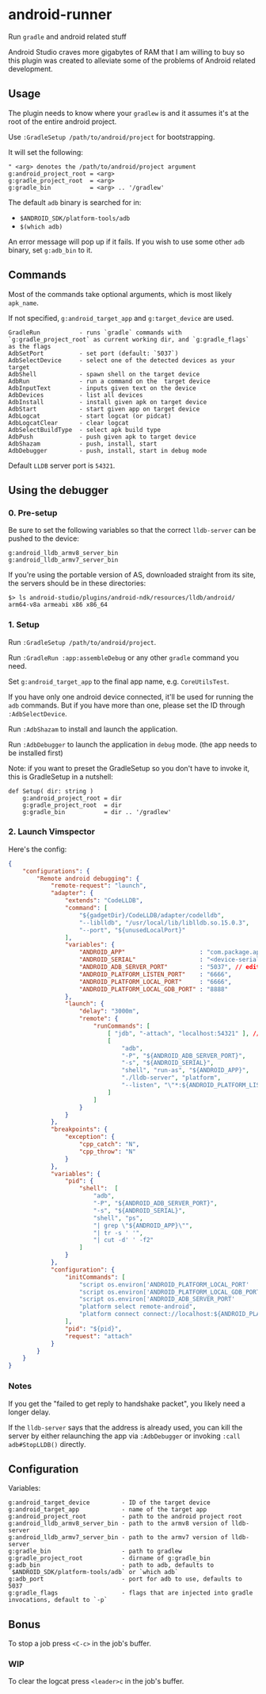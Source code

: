 # android-runner
Run `gradle` and android related stuff

Android Studio craves more gigabytes of RAM that I am willing to buy so this plugin was created to alleviate some of the problems of Android related development.

## Usage
The plugin needs to know where your `gradlew` is and it assumes it's at the root of the entire android project.

Use `:GradleSetup /path/to/android/project` for bootstrapping.

It will set the following:
```vim
" <arg> denotes the /path/to/android/project argument
g:android_project_root = <arg>
g:gradle_project_root  = <arg>
g:gradle_bin           = <arg> .. '/gradlew'
```

The default `adb` binary is searched for in:
  - `$ANDROID_SDK/platform-tools/adb`
  - `$(which adb)`

An error message will pop up if it fails.
If you wish to use some other `adb` binary, set `g:adb_bin` to it.

## Commands

Most of the commands take optional arguments, which is most likely `apk_name`.

If not specified, `g:android_target_app` and `g:target_device` are used.

```vim
GradleRun           - runs `gradle` commands with `g:gradle_project_root` as current working dir, and `g:gradle_flags` as the flags
AdbSetPort          - set port (default: `5037`)
AdbSelectDevice     - select one of the detected devices as your target
AdbShell            - spawn shell on the target device
AdbRun              - run a command on the  target device
AdbInputText        - inputs given text on the device
AdbDevices          - list all devices
AdbInstall          - install given apk on target device
AdbStart            - start given app on target device
AdbLogcat           - start logcat (or pidcat)
AdbLogcatClear      - clear logcat
AdbSelectBuildType  - select apk build type
AdbPush             - push given apk to target device
AdbShazam           - push, install, start
AdbDebugger         - push, install, start in debug mode
```

Default `LLDB` server port is `54321`.

## Using the debugger

### 0. Pre-setup

Be sure to set the following variables so that the correct `lldb-server` can be pushed to the device:
```vim
g:android_lldb_armv8_server_bin
g:android_lldb_armv7_server_bin
```

If you're using the portable version of AS, downloaded straight from its site, the servers should be in these directories:
```
$> ls android-studio/plugins/android-ndk/resources/lldb/android/
arm64-v8a armeabi x86 x86_64
```

### 1. Setup

Run `:GradleSetup /path/to/android/project`.

Run `:GradleRun :app:assembleDebug` or any other `gradle` command you need.

Set `g:android_target_app` to the final app name, e.g. `CoreUtilsTest`.

If you have only one android device connected, it'll be used for running the `adb` commands.
But if you have more than one, please set the ID through `:AdbSelectDevice`.

Run `:AdbShazam` to install and launch the application.

Run `:AdbDebugger` to launch the application in `debug` mode. (the app needs to be installed first)

Note: if you want to preset the GradleSetup so you don't have to invoke it, this is GradleSetup in a nutshell:
```vim
def Setup( dir: string )
    g:android_project_root = dir
    g:gradle_project_root  = dir
    g:gradle_bin           = dir .. '/gradlew'
```

### 2. Launch Vimspector

Here's the config:

```json
{
    "configurations": {
        "Remote android debugging": {
            "remote-request": "launch",
            "adapter": {
                "extends": "CodeLLDB",
                "command": [
                    "${gadgetDir}/CodeLLDB/adapter/codelldb",
                    "--liblldb", "/usr/local/lib/liblldb.so.15.0.3",
                    "--port", "${unusedLocalPort}"
                ],
                "variables": {
                    "ANDROID_APP"                     : "com.package.application", // edit this
                    "ANDROID_SERIAL"                  : "<device-serial-id>",      // edit this
                    "ANDROID_ADB_SERVER_PORT"         : "5037", // edit this if needed
                    "ANDROID_PLATFORM_LISTEN_PORT"    : "6666",
                    "ANDROID_PLATFORM_LOCAL_PORT"     : "6666",
                    "ANDROID_PLATFORM_LOCAL_GDB_PORT" : "8888"
                },
                "launch": {
                    "delay": "3000m",
                    "remote": {
                        "runCommands": [
                            [ "jdb", "-attach", "localhost:54321" ], // this port is hardcoded
                            [
                                "adb",
                                "-P", "${ANDROID_ADB_SERVER_PORT}",
                                "-s", "${ANDROID_SERIAL}",
                                "shell", "run-as", "${ANDROID_APP}",
                                "./lldb-server", "platform",
                                "--listen", "\"*:${ANDROID_PLATFORM_LISTEN_PORT}\""
                            ]
                        ]
                    }
                }
            },
            "breakpoints": {
                "exception": {
                    "cpp_catch": "N",
                    "cpp_throw": "N"
                }
            },
            "variables": {
                "pid": {
                    "shell":  [
                        "adb",
                        "-P", "${ANDROID_ADB_SERVER_PORT}",
                        "-s", "${ANDROID_SERIAL}",
                        "shell", "ps",
                        "| grep \"${ANDROID_APP}\"",
                        "| tr -s ' '",
                        "| cut -d' ' -f2"
                    ]
                }
            },
            "configuration": {
                "initCommands": [
                    "script os.environ['ANDROID_PLATFORM_LOCAL_PORT'    ] = '${ANDROID_PLATFORM_LOCAL_PORT}'",
                    "script os.environ['ANDROID_PLATFORM_LOCAL_GDB_PORT'] = '${ANDROID_PLATFORM_LOCAL_GDB_PORT}'",
                    "script os.environ['ANDROID_ADB_SERVER_PORT'        ] = '${ANDROID_ADB_SERVER_PORT}'",
                    "platform select remote-android",
                    "platform connect connect://localhost:${ANDROID_PLATFORM_LISTEN_PORT}"
                ],
                "pid": "${pid}",
                "request": "attach"
            }
        }
    }
}
```

### Notes

If you get the "failed to get reply to handshake packet", you likely need a longer delay.

If the `lldb-server` says that the address is already used, you can kill the server by either relaunching the app via `:AdbDebugger` or invoking `:call adb#StopLLDB()` directly.

## Configuration

Variables:

```vim
g:android_target_device         - ID of the target device
g:android_target_app            - name of the target app
g:android_project_root          - path to the android project root
g:android_lldb_armv8_server_bin - path to the armv8 version of lldb-server
g:android_lldb_armv7_server_bin - path to the armv7 version of lldb-server
g:gradle_bin                    - path to gradlew
g:gradle_project_root           - dirname of g:gradle_bin
g:adb_bin                       - path to adb, defaults to `$ANDROID_SDK/platform-tools/adb` or `which adb`
g:adb_port                      - port for adb to use, defaults to 5037
g:gradle_flags                  - flags that are injected into gradle invocations, default to `-p`
```

## Bonus

To stop a job press `<C-c>` in the job's buffer.

### WIP

To clear the logcat press `<leader>c` in the job's buffer.
